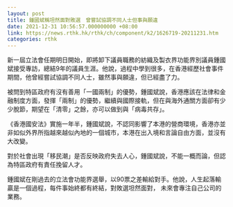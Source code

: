 ```yaml
---
layout: post
title: 鍾國斌稱坦然面對敗選　曾嘗試協調不同人士但事與願違
date: 2021-12-31 10:56:57.000000000 +08:00
link: https://news.rthk.hk/rthk/ch/component/k2/1626719-20211231.htm
categories: rthk
---
```


新一屆立法會任期明日開始，即將卸下議員職務的紡織及製衣界功能界別議員鍾國斌接受專訪，總結9年的議員生涯。他說，過程中學到很多，在香港經歷社會事件期間，他曾經嘗試協調不同人士，雖然事與願違，但已經盡了力。

被問到特區政府有沒有善用「一國兩制」的優勢，鍾國斌說，香港應該在法律和金融制度方面，發揮「兩制」的優勢，繼續與國際接軌，但在與海外通關方面卻有少少脫節，期望在「清零」之餘，亦可以做到與「病毒共存」。

《香港國安法》實施一年半，鍾國斌說，不認同影響了本港的營商環境，香港亦並非如似外界所指越來越似內地的一個城市，本港在出入境和言論自由方面，並沒有大改變。
 
對於社會出現「移民潮」是否反映政府失去人心，鍾國斌說，不能一概而論，但認為特區政府有責任挽留人才。

鍾國斌在剛過去的立法會功能界選舉，以90票之差輸給對手。他說，人生起落輸贏是一個過程，每件事始終都有終結，對敗選坦然面對， 未來會專注自己公司的業務。
